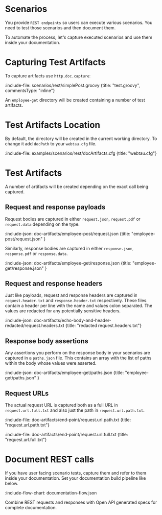 # Scenarios

You provide `REST endpoints` so users can execute various scenarios.
You need to test those scenarios and then document them.

To automate the process, let's capture executed scenarios and use them inside your documentation.

# Capturing Test Artifacts

To capture artifacts use `http.doc.capture`:

:include-file: scenarios/rest/simplePost.groovy {title: "test.groovy", commentsType: "inline"}

An `employee-get` directory will be created containing a number of test artifacts.

# Test Artifacts Location

By default, the directory will be created in the current working directory.
To change it add `docPath` to your `webtau.cfg` file.

:include-file: examples/scenarios/rest/docArtifacts.cfg {title: "webtau.cfg"}

# Test Artifacts

A number of artifacts will be created depending on the exact call being captured.

## Request and response payloads

Request bodies are captured in either `request.json`, `request.pdf` or `request.data` depending on the type. 

:include-json: doc-artifacts/employee-post/request.json {title: "employee-post/request.json" }

Similarly, response bodies are captured in either `response.json`, `response.pdf` or `response.data`.

:include-json: doc-artifacts/employee-get/response.json {title: "employee-get/response.json" }

## Request and response headers

Just like payloads, request and response headers are captured in `request.header.txt` and `response.header.txt`
respectively. These files contain a header per line with the name and values colon separated.  The values
are redacted for any potentially sensitive headers.

:include-json: doc-artifacts/echo-body-and-header-redacted/request.headers.txt {title: "redacted request.headers.txt"}

## Response body assertions

Any assertions you perform on the response body in your scenarios are captured in a `paths.json` file.  This
contains an array with the list of paths within the body whose values were asserted.

:include-json: doc-artifacts/employee-get/paths.json {title: "employee-get/paths.json" }


## Request URLs

The actual request URL is captured both as a full URL in `request.url.full.txt` and also just the path
in `request.url.path.txt`.

:include-file: doc-artifacts/end-point/request.url.path.txt {title: "request.url.path.txt"}

:include-file: doc-artifacts/end-point/request.url.full.txt {title: "request.url.full.txt"}

# Document REST calls

If you have user facing scenario tests, capture them and refer to them inside your documentation.
Set your documentation build pipeline like below.

:include-flow-chart: documentation-flow.json     

Combine REST requests and responses with Open API generated specs for complete documentation. 
